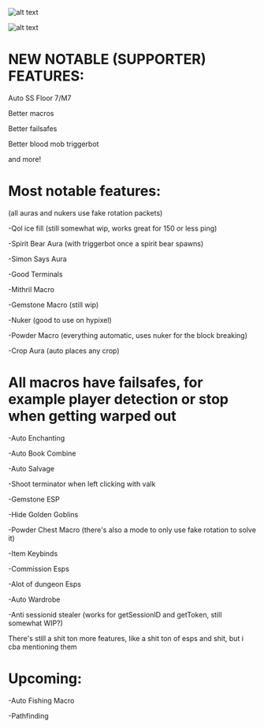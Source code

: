 ![alt text](https://camo.githubusercontent.com/f7cd00bbfd2125b3909ecae2320fe87976277bb736b41c936572223703ea9012/68747470733a2f2f696d672e736869656c64732e696f2f6769746875622f646f776e6c6f6164732f6d696e646c6573736c796465762f6e6f74656e6f756768636f696e732f746f74616c2e737667)

![alt text](https://camo.githubusercontent.com/7cd21424a2edd5687b3739c55c7bf4608d4a3d507b429d3c69f5a7fc260b68ce/68747470733a2f2f696d672e736869656c64732e696f2f656e64706f696e742e7376673f75726c3d6874747073253341253246253246736869656c6473696f2d70617472656f6e2e76657263656c2e617070253246617069253346757365726e616d65253344726f626f7468616e7a6f25323674797065253344706174726f6e73)

# NEW NOTABLE (SUPPORTER) FEATURES: 
Auto SS Floor 7/M7

Better macros 

Better failsafes 

Better blood mob triggerbot 

and more!

# Most notable features: 
(all auras and nukers use fake rotation packets) 

-Qol ice fill (still somewhat wip, works great for 150 or less ping) 

-Spirit Bear Aura (with triggerbot once a spirit bear spawns) 

-Simon Says Aura

-Good Terminals 

-Mithril Macro 

-Gemstone Macro (still wip) 

-Nuker (good to use on hypixel) 

-Powder Macro (everything automatic, uses nuker for the block breaking) 

-Crop Aura (auto places any crop)

# All macros have failsafes, for example player detection or stop when getting warped out 
-Auto Enchanting 

-Auto Book Combine 

-Auto Salvage 

-Shoot terminator when left clicking with valk 

-Gemstone ESP 

-Hide Golden Goblins 

-Powder Chest Macro (there's also a mode to only use fake rotation to solve it) 

-Item Keybinds 

-Commission Esps 

-Alot of dungeon Esps 

-Auto Wardrobe 

-Anti sessionid stealer (works for getSessionID and getToken, still somewhat WIP?)

There's still a shit ton more features, like a shit ton of esps and shit, but i cba mentioning them

# Upcoming: 
-Auto Fishing Macro 

-Pathfinding
